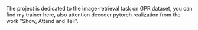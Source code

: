 The project is dedicated to the image-retrieval task on GPR dataset, you can find my trainer here, also attention decoder pytorch realization from the work "Show, Attend and Tell".
